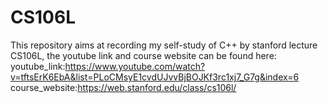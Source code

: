 # CS106L
This repository aims at recording my self-study of C++ by stanford lecture CS106L, the youtube link and course website can be found here:
youtube_link:https://www.youtube.com/watch?v=tftsErK6EbA&list=PLoCMsyE1cvdUJvvBjBOJKf3rc1xj7_G7g&index=6
course_website:https://web.stanford.edu/class/cs106l/
